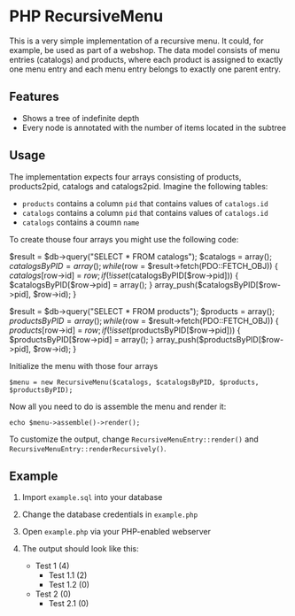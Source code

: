 PHP RecursiveMenu
=================

This is a very simple implementation of a recursive menu. It could, for example, be
used as part of a webshop. The data model consists of menu entries (catalogs) and
products, where each product is assigned to exactly one menu entry and each menu
entry belongs to exactly one parent entry.

Features
--------

- Shows a tree of indefinite depth
- Every node is annotated with the number of items located in the subtree
      
Usage
-----

The implementation expects four arrays consisting of products, products2pid,
catalogs and catalogs2pid. Imagine the following tables:

- `products` contains a column `pid` that contains values of `catalogs.id`
- `catalogs` contains a column `pid` that contains values of `catalogs.id`
- `catalogs` contains a coumn `name`

To create thouse four arrays you might use the following code:

$result = $db->query("SELECT * FROM catalogs");
$catalogs = array();
$catalogsByPID = array();
while ($row = $result->fetch(PDO::FETCH_OBJ))
{
    $catalogs[$row->id] = $row;
    if (!isset($catalogsByPID[$row->pid]))
    {
        $catalogsByPID[$row->pid] = array();
    }
    array_push($catalogsByPID[$row->pid], $row->id);
}

$result = $db->query("SELECT * FROM products");
$products = array();
$productsByPID = array();
while ($row = $result->fetch(PDO::FETCH_OBJ))
{
    $products[$row->id] = $row;
    if (!isset($productsByPID[$row->pid]))
    {
        $productsByPID[$row->pid] = array();
    }
    array_push($productsByPID[$row->pid], $row->id);
}

Initialize the menu with those four arrays

    $menu = new RecursiveMenu($catalogs, $catalogsByPID, $products, $productsByPID);
    
Now all you need to do is assemble the menu and render it:

    echo $menu->assemble()->render();
    
To customize the output, change `RecursiveMenuEntry::render()` and `RecursiveMenuEntry::renderRecursively()`.

Example
-------

1. Import `example.sql` into your database
2. Change the database credentials in `example.php`
3. Open `example.php` via your PHP-enabled webserver
4. The output should look like this:

    - Test 1 (4)
      - Test 1.1 (2)
      - Test 1.2 (0)
    - Test 2 (0)
      - Test 2.1 (0)
